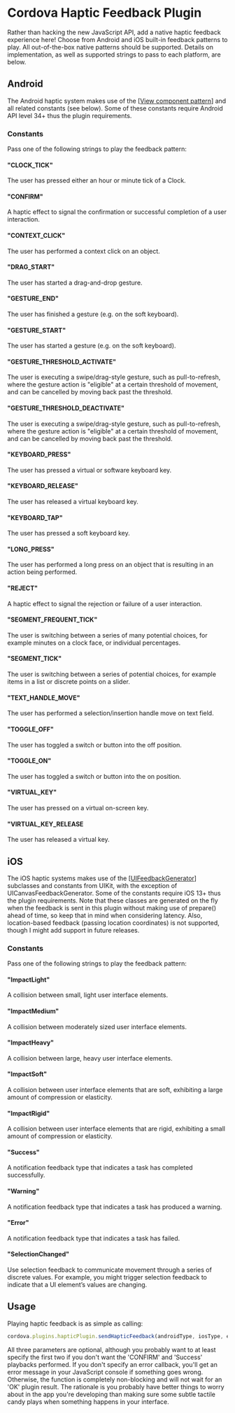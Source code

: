 # Cordova Haptic Feedback Plugin
Rather than hacking the new JavaScript API, add a native haptic feedback experience here!
Choose from Android and iOS built-in feedback patterns to play. All out-of-the-box native patterns should be supported. Details on implementation, as well as supported strings to pass to each platform, are below.
## Android
The Android haptic system makes use of the [[View component pattern](https://developer.android.com/develop/ui/views/haptics/haptic-feedback#view)] and all related constants (see below). Some of these constants require Android API level 34+ thus the plugin requirements.
### Constants
Pass one of the following strings to play the feedback pattern:
#### "CLOCK_TICK"
The user has pressed either an hour or minute tick of a Clock.
#### "CONFIRM"
A haptic effect to signal the confirmation or successful completion of a user interaction.
#### "CONTEXT_CLICK"
The user has performed a context click on an object.
#### "DRAG_START"
The user has started a drag-and-drop gesture.
#### "GESTURE_END"
The user has finished a gesture (e.g. on the soft keyboard).
#### "GESTURE_START"
The user has started a gesture (e.g. on the soft keyboard).
#### "GESTURE_THRESHOLD_ACTIVATE"
The user is executing a swipe/drag-style gesture, such as pull-to-refresh, where the gesture action is "eligible" at a certain threshold of movement, and can be cancelled by moving back past the threshold.
#### "GESTURE_THRESHOLD_DEACTIVATE"
The user is executing a swipe/drag-style gesture, such as pull-to-refresh, where the gesture action is "eligible" at a certain threshold of movement, and can be cancelled by moving back past the threshold.
#### "KEYBOARD_PRESS"
The user has pressed a virtual or software keyboard key.
#### "KEYBOARD_RELEASE"
The user has released a virtual keyboard key.
#### "KEYBOARD_TAP"
The user has pressed a soft keyboard key.
#### "LONG_PRESS"
The user has performed a long press on an object that is resulting in an action being performed.
#### "REJECT"
A haptic effect to signal the rejection or failure of a user interaction.
#### "SEGMENT_FREQUENT_TICK"
The user is switching between a series of many potential choices, for example minutes on a clock face, or individual percentages.
#### "SEGMENT_TICK"
The user is switching between a series of potential choices, for example items in a list or discrete points on a slider.
#### "TEXT_HANDLE_MOVE"
The user has performed a selection/insertion handle move on text field.
#### "TOGGLE_OFF"
The user has toggled a switch or button into the off position.
#### "TOGGLE_ON"
The user has toggled a switch or button into the on position.
#### "VIRTUAL_KEY"
The user has pressed on a virtual on-screen key.
#### "VIRTUAL_KEY_RELEASE
The user has released a virtual key.
## iOS
The iOS haptic systems makes use of the [[UIFeedbackGenerator](https://developer.apple.com/documentation/uikit/animation_and_haptics)] subclasses and constants from UIKit, with the exception of UICanvasFeedbackGenerator. Some of the constants require iOS 13+ thus the plugin requirements. Note that these classes are generated on the fly when the feedback is sent in this plugin without making use of prepare() ahead of time, so keep that in mind when considering latency. Also, location-based feedback (passing location coordinates) is not supported, though I might add support in future releases.
### Constants
Pass one of the following strings to play the feedback pattern:
#### "ImpactLight"
A collision between small, light user interface elements.
#### "ImpactMedium"
A collision between moderately sized user interface elements.
#### "ImpactHeavy"
A collision between large, heavy user interface elements.
#### "ImpactSoft"
A collision between user interface elements that are soft, exhibiting a large amount of compression or elasticity.
#### "ImpactRigid"
A collision between user interface elements that are rigid, exhibiting a small amount of compression or elasticity.
#### "Success"
A notification feedback type that indicates a task has completed successfully.
#### "Warning"
A notification feedback type that indicates a task has produced a warning.
#### "Error"
A notification feedback type that indicates a task has failed.
#### "SelectionChanged"
Use selection feedback to communicate movement through a series of discrete values. For example, you might trigger selection feedback to indicate that a UI element’s values are changing.
## Usage
Playing haptic feedback is as simple as calling:
```js
cordova.plugins.hapticPlugin.sendHapticFeedback(androidType, iosType, errorMessage => doSomething(errorMessage));
```
All three parameters are optional, although you probably want to at least specify the first two if you don't want the 'CONFIRM' and 'Success' playbacks performed. If you don't specify an error callback, you'll get an error message in your JavaScript console if something goes wrong. Otherwise, the function is completely non-blocking and will not wait for an 'OK' plugin result. The rationale is you probably have better things to worry about in the app you're developing than making sure some subtle tactile candy plays when something happens in your interface.